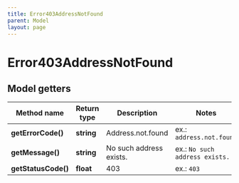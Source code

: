 ```yaml
---
title: Error403AddressNotFound
parent: Model
layout: page
---
```


# Error403AddressNotFound

## Model getters

Method name | Return type | Description | Notes
------------ | ------------- | ------------- | -------------
**getErrorCode()** | **string** | Address.not.found | ex.: `address.not.found`
**getMessage()** | **string** | No such address exists. | ex.: `No such address exists.`
**getStatusCode()** | **float** | 403 | ex.: `403`

